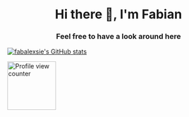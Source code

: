 <h1 align="center">Hi there 👋, I'm Fabian</h1>

<h3 align="center">Feel free to have a look around here</h3>

<p></p>

[![fabalexsie's GitHub stats](https://github-readme-stats.vercel.app/api?username=fabalexsie&count_private=true&show_icons=true&bg_color=30,e96443,904e95&text_color=ffffff&title_color=ffffff&icon_color=ffffff&hide_border=true)](https://github.com/anuraghazra/github-readme-stats)

<a href="https://github.com/antonkomarev/github-profile-views-counter">
  <img src="https://komarev.com/ghpvc/?username=fabalexsie&color=red&style=flat-square" alt="Profile view counter" width="110"/>
</a>

<!--
**fabalexsie/fabalexsie** is a ✨ _special_ ✨ repository because its `README.md` (this file) appears on your GitHub profile.

Here are some ideas to get you started:

- 🔭 I’m currently working on ...
- 🌱 I’m currently learning ...
- 👯 I’m looking to collaborate on ...
- 🤔 I’m looking for help with ...
- 💬 Ask me about ...
- 📫 How to reach me: ...
- 😄 Pronouns: ...
- ⚡ Fun fact: ...
-->
